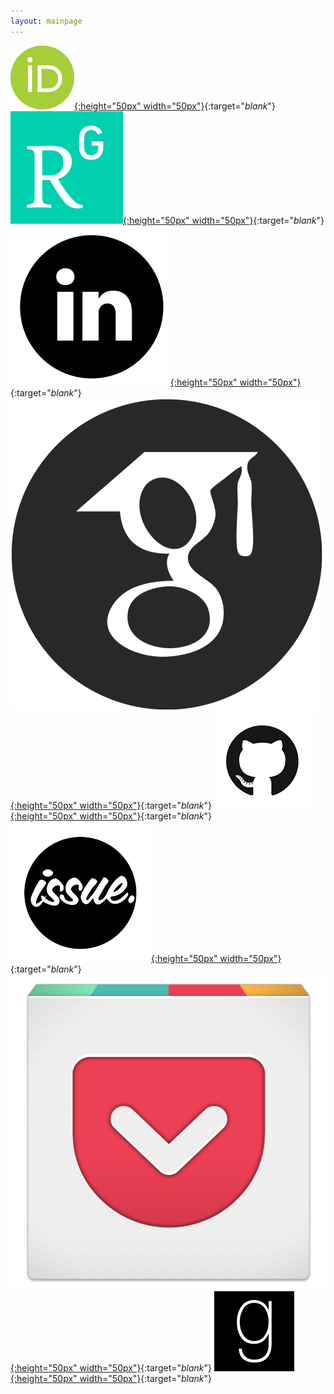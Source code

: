 ```yaml
---
layout: mainpage
---
```


[![](pics/orcid.png){:height="50px" width="50px"}](http://orcid.org/0000-0002-1557-7502){:target="_blank_"}
[![](pics/rgate.png){:height="50px" width="50px"}](http://www.researchgate.net/profile/Ali_Aydogdu){:target="_blank_"}
[![](pics/linkedin.png){:height="50px" width="50px"}](https://www.linkedin.com/in/ali-aydogdu-nersc/){:target="_blank_"}
[![](pics/gscholar.png){:height="50px" width="50px"}](https://scholar.google.no/citations?user=zRGYaTsAAAAJ&hl=en){:target="_blank_"}
[![](pics/github.png){:height="50px" width="50px"}](http://github.com/aydogduali){:target="_blank_"}
[![](pics/issue.png){:height="50px" width="50px"}](http://issuu.com/aydogdu){:target="_blank_"}
[![](pics/pocket.png){:height="50px" width="50px"}](http://getpocket.com/@liaydogdu){:target="_blank_"}
[![](pics/goodreads.png){:height="50px" width="50px"}](http://www.goodreads.com/user/show/52422236-ali-aydogdu){:target="_blank_"}
<!---
[![](pics/twitter.png){:height="50px" width="50px"}](http://twitter.com/liaydogdu) {:target="_blank"}
[![](pics/storify.jpg){:height="50px" width="50px"}](http://storify.com/liaydogdu) {:target="_blank"}
[![](pics/soundcloud.jpeg){:height="50px" width="50px"}](http://soundcloud.com/liaydogdu) {:target="_blank"}
-->
